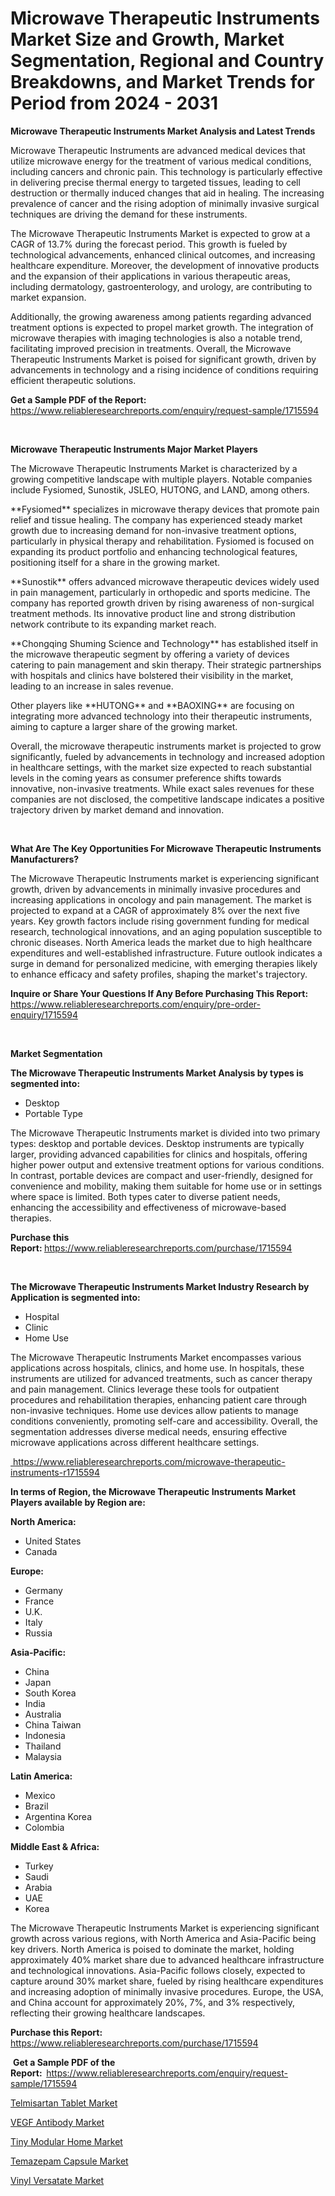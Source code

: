 <p><h1>Microwave Therapeutic Instruments Market Size and Growth, Market Segmentation, Regional and Country Breakdowns, and Market Trends for Period from 2024 -  2031</h1></p><p><strong>Microwave Therapeutic Instruments Market Analysis and Latest Trends</strong></p>
<p><p>Microwave Therapeutic Instruments are advanced medical devices that utilize microwave energy for the treatment of various medical conditions, including cancers and chronic pain. This technology is particularly effective in delivering precise thermal energy to targeted tissues, leading to cell destruction or thermally induced changes that aid in healing. The increasing prevalence of cancer and the rising adoption of minimally invasive surgical techniques are driving the demand for these instruments.</p><p>The Microwave Therapeutic Instruments Market is expected to grow at a CAGR of 13.7% during the forecast period. This growth is fueled by technological advancements, enhanced clinical outcomes, and increasing healthcare expenditure. Moreover, the development of innovative products and the expansion of their applications in various therapeutic areas, including dermatology, gastroenterology, and urology, are contributing to market expansion.</p><p>Additionally, the growing awareness among patients regarding advanced treatment options is expected to propel market growth. The integration of microwave therapies with imaging technologies is also a notable trend, facilitating improved precision in treatments. Overall, the Microwave Therapeutic Instruments Market is poised for significant growth, driven by advancements in technology and a rising incidence of conditions requiring efficient therapeutic solutions.</p></p>
<p><strong>Get a Sample PDF of the Report:&nbsp;</strong> <a href="https://www.reliableresearchreports.com/enquiry/request-sample/1715594?utm_campaign=1565&utm_medium=2&utm_source=Github&utm_content=ia&utm_term=23102024&utm_id=microwave-therapeutic-instruments">https://www.reliableresearchreports.com/enquiry/request-sample/1715594</a></p>
<p>&nbsp;</p>
<p><strong>Microwave Therapeutic Instruments Major Market Players</strong></p>
<p><p>The Microwave Therapeutic Instruments Market is characterized by a growing competitive landscape with multiple players. Notable companies include Fysiomed, Sunostik, JSLEO, HUTONG, and LAND, among others.</p><p>**Fysiomed** specializes in microwave therapy devices that promote pain relief and tissue healing. The company has experienced steady market growth due to increasing demand for non-invasive treatment options, particularly in physical therapy and rehabilitation. Fysiomed is focused on expanding its product portfolio and enhancing technological features, positioning itself for a share in the growing market.</p><p>**Sunostik** offers advanced microwave therapeutic devices widely used in pain management, particularly in orthopedic and sports medicine. The company has reported growth driven by rising awareness of non-surgical treatment methods. Its innovative product line and strong distribution network contribute to its expanding market reach.</p><p>**Chongqing Shuming Science and Technology** has established itself in the microwave therapeutic segment by offering a variety of devices catering to pain management and skin therapy. Their strategic partnerships with hospitals and clinics have bolstered their visibility in the market, leading to an increase in sales revenue. </p><p>Other players like **HUTONG** and **BAOXING** are focusing on integrating more advanced technology into their therapeutic instruments, aiming to capture a larger share of the growing market. </p><p>Overall, the microwave therapeutic instruments market is projected to grow significantly, fueled by advancements in technology and increased adoption in healthcare settings, with the market size expected to reach substantial levels in the coming years as consumer preference shifts towards innovative, non-invasive treatments. While exact sales revenues for these companies are not disclosed, the competitive landscape indicates a positive trajectory driven by market demand and innovation.</p></p>
<p>&nbsp;</p>
<p><strong>What Are The Key Opportunities For Microwave Therapeutic Instruments Manufacturers?</strong></p>
<p><p>The Microwave Therapeutic Instruments market is experiencing significant growth, driven by advancements in minimally invasive procedures and increasing applications in oncology and pain management. The market is projected to expand at a CAGR of approximately 8% over the next five years. Key growth factors include rising government funding for medical research, technological innovations, and an aging population susceptible to chronic diseases. North America leads the market due to high healthcare expenditures and well-established infrastructure. Future outlook indicates a surge in demand for personalized medicine, with emerging therapies likely to enhance efficacy and safety profiles, shaping the market's trajectory.</p></p>
<p><strong>Inquire or Share Your Questions If Any Before Purchasing This Report:</strong> <a href="https://www.reliableresearchreports.com/enquiry/pre-order-enquiry/1715594?utm_campaign=1565&utm_medium=2&utm_source=Github&utm_content=ia&utm_term=23102024&utm_id=microwave-therapeutic-instruments">https://www.reliableresearchreports.com/enquiry/pre-order-enquiry/1715594</a></p>
<p>&nbsp;</p>
<p><strong>Market Segmentation</strong></p>
<p><strong>The Microwave Therapeutic Instruments Market Analysis by types is segmented into:</strong></p>
<p><ul><li>Desktop</li><li>Portable Type</li></ul></p>
<p><p>The Microwave Therapeutic Instruments market is divided into two primary types: desktop and portable devices. Desktop instruments are typically larger, providing advanced capabilities for clinics and hospitals, offering higher power output and extensive treatment options for various conditions. In contrast, portable devices are compact and user-friendly, designed for convenience and mobility, making them suitable for home use or in settings where space is limited. Both types cater to diverse patient needs, enhancing the accessibility and effectiveness of microwave-based therapies.</p></p>
<p><strong>Purchase this Report:&nbsp;</strong><a href="https://www.reliableresearchreports.com/purchase/1715594?utm_campaign=1565&utm_medium=2&utm_source=Github&utm_content=ia&utm_term=23102024&utm_id=microwave-therapeutic-instruments">https://www.reliableresearchreports.com/purchase/1715594</a></p>
<p>&nbsp;</p>
<p><strong>The Microwave Therapeutic Instruments Market Industry Research by Application is segmented into:</strong></p>
<p><ul><li>Hospital</li><li>Clinic</li><li>Home Use</li></ul></p>
<p><p>The Microwave Therapeutic Instruments Market encompasses various applications across hospitals, clinics, and home use. In hospitals, these instruments are utilized for advanced treatments, such as cancer therapy and pain management. Clinics leverage these tools for outpatient procedures and rehabilitation therapies, enhancing patient care through non-invasive techniques. Home use devices allow patients to manage conditions conveniently, promoting self-care and accessibility. Overall, the segmentation addresses diverse medical needs, ensuring effective microwave applications across different healthcare settings.</p></p>
<p><a href="https://www.reliableresearchreports.com/microwave-therapeutic-instruments-r1715594?utm_campaign=1565&utm_medium=2&utm_source=Github&utm_content=ia&utm_term=23102024&utm_id=microwave-therapeutic-instruments">&nbsp;https://www.reliableresearchreports.com/microwave-therapeutic-instruments-r1715594</a></p>
<p><strong>In terms of Region, the Microwave Therapeutic Instruments Market Players available by Region are:</strong></p>
<p>
    <p> <strong> North America: </strong>
        <ul>
            <li>United States</li>
            <li>Canada</li>
        </ul>
        </p> 
    <p> <strong> Europe: </strong>
        <ul>
            <li>Germany</li>
            <li>France</li>
            <li>U.K.</li>
            <li>Italy</li>
            <li>Russia</li>
        </ul>
        </p> 
    <p> <strong> Asia-Pacific: </strong>
        <ul>
            <li>China</li>
            <li>Japan</li>
            <li>South Korea</li>
            <li>India</li>
            <li>Australia</li>
            <li>China Taiwan</li>
            <li>Indonesia</li>
            <li>Thailand</li>
            <li>Malaysia</li>
        </ul>
        </p> 
    <p> <strong> Latin America: </strong>
        <ul>
            <li>Mexico</li>
            <li>Brazil</li>
            <li>Argentina Korea</li>
            <li>Colombia</li>
        </ul>
        </p> 
    <p> <strong> Middle East & Africa: </strong>
        <ul>
            <li>Turkey</li>
            <li>Saudi</li>
            <li>Arabia</li>
            <li>UAE</li>
            <li>Korea</li>
        </ul>
    </p>
    </p>
<p><p>The Microwave Therapeutic Instruments Market is experiencing significant growth across various regions, with North America and Asia-Pacific being key drivers. North America is poised to dominate the market, holding approximately 40% market share due to advanced healthcare infrastructure and technological innovations. Asia-Pacific follows closely, expected to capture around 30% market share, fueled by rising healthcare expenditures and increasing adoption of minimally invasive procedures. Europe, the USA, and China account for approximately 20%, 7%, and 3% respectively, reflecting their growing healthcare landscapes.</p></p>
<p><strong>Purchase this Report: </strong><a href="https://www.reliableresearchreports.com/purchase/1715594?utm_campaign=1565&utm_medium=2&utm_source=Github&utm_content=ia&utm_term=23102024&utm_id=microwave-therapeutic-instruments">https://www.reliableresearchreports.com/purchase/1715594</a></p>
<p>&nbsp;<strong>Get a Sample PDF of the Report:&nbsp;&nbsp;</strong><a href="https://www.reliableresearchreports.com/enquiry/request-sample/1715594?utm_campaign=1565&utm_medium=2&utm_source=Github&utm_content=ia&utm_term=23102024&utm_id=microwave-therapeutic-instruments">https://www.reliableresearchreports.com/enquiry/request-sample/1715594</a></p>
<p><strong></strong></p>
<p><p><a href="https://www.linkedin.com/pulse/telmisartan-tablet-market-size-share-growth-analysis-vtcsc?utm_campaign=1565&utm_medium=2&utm_source=Github&utm_content=ia&utm_term=23102024&utm_id=microwave-therapeutic-instruments">Telmisartan Tablet Market</a></p><p><a href="https://www.linkedin.com/pulse/vegf-antibody-market-research-report-2024-2031-intelli-forecast-67z7c?utm_campaign=1565&utm_medium=2&utm_source=Github&utm_content=ia&utm_term=23102024&utm_id=microwave-therapeutic-instruments">VEGF Antibody Market</a></p><p><a href="https://www.linkedin.com/pulse/future-innovation-global-tiny-modular-home-market-growth-pu4ke?utm_campaign=1565&utm_medium=2&utm_source=Github&utm_content=ia&utm_term=23102024&utm_id=microwave-therapeutic-instruments">Tiny Modular Home Market</a></p><p><a href="https://www.linkedin.com/pulse/global-perspectives-temazepam-capsule-market-trends-forecast-tdn5c?utm_campaign=1565&utm_medium=2&utm_source=Github&utm_content=ia&utm_term=23102024&utm_id=microwave-therapeutic-instruments">Temazepam Capsule Market</a></p><p><a href="https://www.linkedin.com/pulse/vinyl-versatate-market-industry-trends-forecast-period-uwv4c?utm_campaign=1565&utm_medium=2&utm_source=Github&utm_content=ia&utm_term=23102024&utm_id=microwave-therapeutic-instruments">Vinyl Versatate Market</a></p></p>